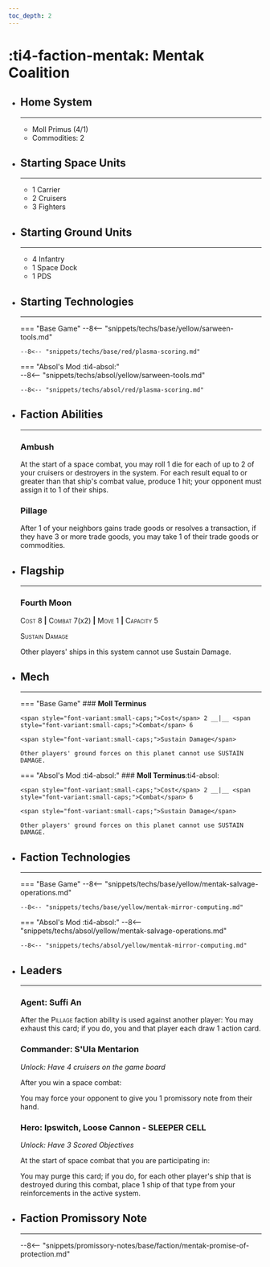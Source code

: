 ```yaml
---
toc_depth: 2
---
```


# :ti4-faction-mentak: Mentak Coalition

<div class="grid cards" markdown>

-   ## __Home System__

    ---

    * Moll Primus (4/1)
    * Commodities: 2

</div>

<div class="grid cards" markdown>

-   ## __Starting Space Units__

    ---

    * 1 Carrier
    * 2 Cruisers
    * 3 Fighters

-   ## __Starting Ground Units__

    ---

    * 4 Infantry
    * 1 Space Dock
    * 1 PDS

-   ## __Starting Technologies__

    ---
    === "Base Game"
        --8<-- "snippets/techs/base/yellow/sarween-tools.md"

        --8<-- "snippets/techs/base/red/plasma-scoring.md"

    === "Absol's Mod :ti4-absol:"  
        --8<-- "snippets/techs/absol/yellow/sarween-tools.md"

        --8<-- "snippets/techs/absol/red/plasma-scoring.md"

-   ## __Faction Abilities__

    ---
    ### **Ambush**
    
    At the start of a space combat, you may roll 1 die for each of up to 2 of your cruisers or destroyers in the system. 
    For each result equal to or greater than that ship's combat value, produce 1 hit; your opponent must assign it to 1 of their ships.

    ### **Pillage**
    
    After 1 of your neighbors gains trade goods or resolves a transaction, if they have 3 or more trade goods, you may take 1 of their trade goods or commodities.

-   ## __Flagship__

    ---
    ### **Fourth Moon**
    
    <span style="font-variant:small-caps;">Cost</span> 8 __|__ <span style="font-variant:small-caps;">Combat</span> 7(x2) __|__ <span style="font-variant:small-caps;">Move</span> 1 __|__ <span style="font-variant:small-caps;">Capacity</span> 5
    
    <span style="font-variant:small-caps;">Sustain Damage</span>

    Other players' ships in this system cannot use Sustain Damage.

-   ## __Mech__

    ---
    === "Base Game"
        ### **Moll Terminus**
        
        <span style="font-variant:small-caps;">Cost</span> 2 __|__ <span style="font-variant:small-caps;">Combat</span> 6
        
        <span style="font-variant:small-caps;">Sustain Damage</span>

        Other players' ground forces on this planet cannot use SUSTAIN DAMAGE.

    === "Absol's Mod :ti4-absol:"
        ### **Moll Terminus**:ti4-absol:
        
        <span style="font-variant:small-caps;">Cost</span> 2 __|__ <span style="font-variant:small-caps;">Combat</span> 6
        
        <span style="font-variant:small-caps;">Sustain Damage</span>

        Other players' ground forces on this planet cannot use SUSTAIN DAMAGE.

-   ## __Faction Technologies__

    ---
    === "Base Game"
        --8<-- "snippets/techs/base/yellow/mentak-salvage-operations.md"

        --8<-- "snippets/techs/base/yellow/mentak-mirror-computing.md"

    === "Absol's Mod :ti4-absol:"
        --8<-- "snippets/techs/absol/yellow/mentak-salvage-operations.md"

        --8<-- "snippets/techs/absol/yellow/mentak-mirror-computing.md"

-   ## __Leaders__

    ---
    ### **Agent**: Suffi An
    
    After the <span style="font-variant:small-caps;">Pillage</span> faction ability is used against another player:
    You may exhaust this card; if you do, you and that player each draw 1 action card.

    ### **Commander**: S'Ula Mentarion
    
    _Unlock: Have 4 cruisers on the game board_

    After you win a space combat:
    
    You may force your opponent to give you 1 promissory note from their hand.

    ### **Hero**: Ipswitch, Loose Cannon - SLEEPER CELL
    
    _Unlock: Have 3 Scored Objectives_

    At the start of space combat that you are participating in:

    You may purge this card; if you do, for each other player's ship that is destroyed during this combat, place 1 ship of that type from your reinforcements in the active system.

-   ## __Faction Promissory Note__

    ---
    --8<-- "snippets/promissory-notes/base/faction/mentak-promise-of-protection.md"

</div>